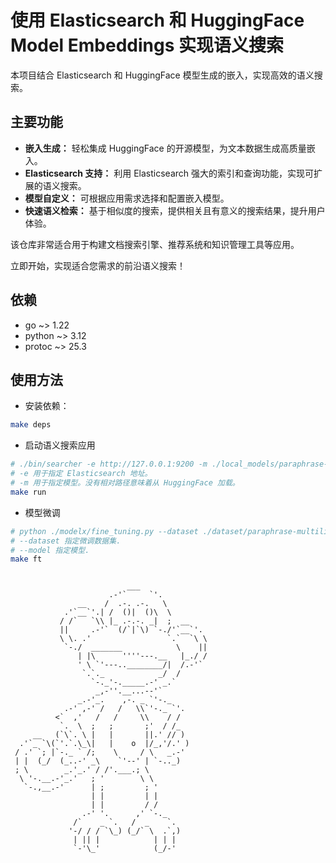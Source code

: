 # 使用 Elasticsearch 和 HuggingFace Model Embeddings 实现语义搜索  

本项目结合 Elasticsearch 和 HuggingFace 模型生成的嵌入，实现高效的语义搜索。  

## 主要功能  
- **嵌入生成：** 轻松集成 HuggingFace 的开源模型，为文本数据生成高质量嵌入。  
- **Elasticsearch 支持：** 利用 Elasticsearch 强大的索引和查询功能，实现可扩展的语义搜索。  
- **模型自定义：** 可根据应用需求选择和配置嵌入模型。  
- **快速语义检索：** 基于相似度的搜索，提供相关且有意义的搜索结果，提升用户体验。  

该仓库非常适合用于构建文档搜索引擎、推荐系统和知识管理工具等应用。  

立即开始，实现适合您需求的前沿语义搜索！

## 依赖
- go ~> 1.22
- python ~> 3.12
- protoc ~> 25.3

## 使用方法
- 安装依赖：
```bash
make deps
```

- 启动语义搜索应用
```bash
# ./bin/searcher -e http://127.0.0.1:9200 -m ./local_models/paraphrase-multilingual-MiniLM-L12-v2
# -e 用于指定 Elasticsearch 地址。
# -m 用于指定模型。没有相对路径意味着从 HuggingFace 加载。
make run
```

- 模型微调
```bash
# python ./modelx/fine_tuning.py --dataset ./dataset/paraphrase-multilingual-minilm-l12-v2_dataset.csv --model ./output/local_models/paraphrase-multilingual-MiniLM-L12-v2 --version v1
# --dataset 指定微调数据集.
# --model 指定模型.
make ft
```

```text

                          ___
                      .-'`     `'.
               __    /  .-. .-.   \
            .'`__`'.| /  ()|  ()\  \
           / /`   `\\ |_ .-.-. _|  ;  __
           ||     .-'`  (/`|`\) `-./'`__`'.
           \ \. .'                 `.`  `\ \
            `-./  _______            \    ||
               | |\      ''''---.__   |_./ /
               ' \ `'---..________/|  /.-'`
                `.`._            _/  /
                  `-._'-._____.-' _.`
                   _,-''.__...--'`
               _.-'_.    ,-. _ `'-._
            .-' ,-' /   /   \\`'-._ `'.
          <`  ,'   /   /     \\    / /
           `.  \  ;   ;       ;'  / /_
     __   (`\`. \ |   |       ||.' // )
  .'`_ `\(`'.`.\_\|   |    o  |/_,'/.' )
 / .' `; |`-._ ` /;    \     / \   _.-'
 | |  (_/  (_..-' _\    `'--' | `-.._)
 ; \        _.'_.' / /'.___.; \
  \ '-.__.-'_.'   ; '        \ \
   `-.,__.-'      | ;         ; '
                  | |         | |
                  | |         / /
                .-' '.      ,' `-._
              /`    _ `.   /  _    `.
             '-/ / / `\_) (_/` \  .`,)
              | || |            | | |
              `-'\_'            (_/-'
```                                 
